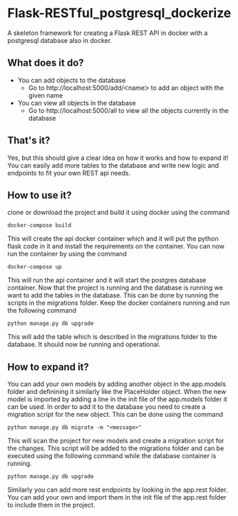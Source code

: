 # Flask-RESTful_postgresql_dockerize
A skeleton framework for creating a Flask REST API in docker with a postgresql database also in docker.
## What does it do?
- You can add objects to the database
  - Go to http://localhost:5000/add/ᐸnameᐳ to add an object with the given name
- You can view all objects in the database
  - Go to http://localhost:5000/all to view all the objects currently in the database
## That's it?
Yes, but this should give a clear idea on how it works and how to expand it! 
You can easily add more tables to the database and write new logic and endpoints to fit your own REST api needs.
## How to use it?
clone or download the project and build it using docker using the command
```
docker-compose build
```
This will create the api docker container which and it will put the python flask code in it and install the requirements on the container.
You can now run the container by using the command
```
docker-compose up
```
This will run the api container and it will start the postgres database container. 
Now that the project is running and the database is running we want to add the tables in the database. This can be done by running the scripts in the migrations folder. Keep the docker containers running and run the following command
```
python manage.py db upgrade
```
This will add the table which is described in the migrations folder to the database.
It should now be running and operational.
## How to expand it?
You can add your own models by adding another object in the app.models folder and definining it similarly like the PlaceHolder object.
When the new model is imported by adding a line in the init file of the app.models folder it can be used. 
In order to add it to the database you need to create a migration script for the new object. This can be done using the command
```
python manage.py db migrate -m "<message>"
```
This will scan the project for new models and create a migration script for the changes. This script will be added to the migrations folder and can be executed using the following command while the database container is running.
```
python manage.py db upgrade
```
Similarly you can add more rest endpoints by looking in the app.rest folder. You can add your own and import them in the init file of the app.rest folder to include them in the project.
